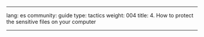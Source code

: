 

---

lang: es
community: guide
type: tactics
weight: 004
title: 4. How to protect the sensitive files on your computer

---

<stub>

